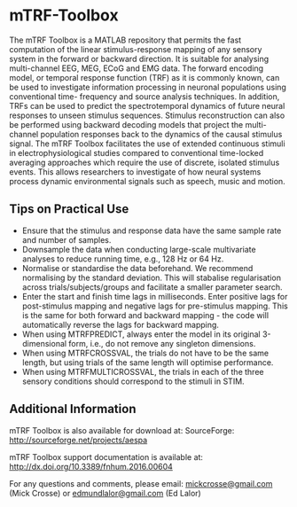 # mTRF-Toolbox

The mTRF Toolbox is a MATLAB repository that permits the fast computation 
of the linear stimulus-response mapping of any sensory system in the 
forward or backward direction. It is suitable for analysing multi-channel 
EEG, MEG, ECoG and EMG data. The forward encoding model, or temporal 
response function (TRF) as it is commonly known, can be used to investigate 
information processing in neuronal populations using conventional time-
frequency and source analysis techniques. In addition, TRFs can be used to 
predict the spectrotemporal dynamics of future neural responses to unseen 
stimulus sequences. Stimulus reconstruction can also be performed using 
backward decoding models that project the multi-channel population 
responses back to the dynamics of the causal stimulus signal. The mTRF 
Toolbox facilitates the use of extended continuous stimuli in 
electrophysiological studies compared to conventional time-locked averaging 
approaches which require the use of discrete, isolated stimulus events. 
This allows researchers to investigate of how neural systems process 
dynamic environmental signals such as speech, music and motion.

## Tips on Practical Use

* Ensure that the stimulus and response data have the same sample rate
  and number of samples.
* Downsample the data when conducting large-scale multivariate analyses
  to reduce running time, e.g., 128 Hz or 64 Hz.
* Normalise or standardise the data beforehand. We recommend normalising 
  by the standard deviation. This will stabalise regularisation across 
  trials/subjects/groups and facilitate a smaller parameter search.
* Enter the start and finish time lags in milliseconds. Enter positive
  lags for post-stimulus mapping and negative lags for pre-stimulus
  mapping. This is the same for both forward and backward mapping - the 
  code will automatically reverse the lags for backward mapping.
* When using MTRFPREDICT, always enter the model in its original
  3-dimensional form, i.e., do not remove any singleton dimensions.
* When using MTRFCROSSVAL, the trials do not have to be the same length,
  but using trials of the same length will optimise performance.
* When using MTRFMULTICROSSVAL, the trials in each of the three sensory
  conditions should correspond to the stimuli in STIM.

## Additional Information

mTRF Toolbox is also available for download at:
SourceForge: http://sourceforge.net/projects/aespa

mTRF Toolbox support documentation is available at:
http://dx.doi.org/10.3389/fnhum.2016.00604

For any questions and comments, please email:
mickcrosse@gmail.com (Mick Crosse) or edmundlalor@gmail.com (Ed Lalor)

